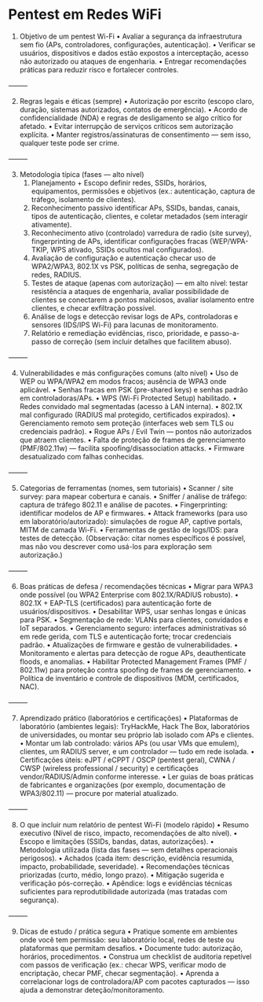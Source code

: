 # Pentest em Redes WiFi

1) Objetivo de um pentest Wi-Fi
	•	Avaliar a segurança da infraestrutura sem fio (APs, controladores, configurações, autenticação).
	•	Verificar se usuários, dispositivos e dados estão expostos a interceptação, acesso não autorizado ou ataques de engenharia.
	•	Entregar recomendações práticas para reduzir risco e fortalecer controles.

⸻

2) Regras legais e éticas (sempre)
	•	Autorização por escrito (escopo claro, duração, sistemas autorizados, contatos de emergência).
	•	Acordo de confidencialidade (NDA) e regras de desligamento se algo crítico for afetado.
	•	Evitar interrupção de serviços críticos sem autorização explícita.
	•	Manter registros/assinaturas de consentimento — sem isso, qualquer teste pode ser crime.

⸻

3) Metodologia típica (fases — alto nível)
	1.	Planejamento + Escopo
definir redes, SSIDs, horários, equipamentos, permissões e objetivos (ex.: autenticação, captura de tráfego, isolamento de clientes).
	2.	Reconhecimento passivo
identificar APs, SSIDs, bandas, canais, tipos de autenticação, clientes, e coletar metadados (sem interagir ativamente).
	3.	Reconhecimento ativo (controlado)
varredura de radio (site survey), fingerprinting de APs, identificar configurações fracas (WEP/WPA-TKIP, WPS ativado, SSIDs ocultos mal configurados).
	4.	Avaliação de configuração e autenticação
checar uso de WPA2/WPA3, 802.1X vs PSK, políticas de senha, segregação de redes, RADIUS.
	5.	Testes de ataque (apenas com autorização) — em alto nível: testar resistência a ataques de engenharia, avaliar possibilidade de clientes se conectarem a pontos maliciosos, avaliar isola­mento entre clientes, e checar exfiltração possível.
	6.	Análise de logs e detecção
revisar logs de APs, controladoras e sensores (IDS/IPS Wi-Fi) para lacunas de monitoramento.
	7.	Relatório e remediação
evidências, risco, prioridade, e passo-a-passo de correção (sem incluir detalhes que facilitem abuso).

⸻

4) Vulnerabilidades e más configurações comuns (alto nível)
	•	Uso de WEP ou WPA/WPA2 em modos fracos; ausência de WPA3 onde aplicável.
	•	Senhas fracas em PSK (pre-shared keys) e senhas padrão em controladoras/APs.
	•	WPS (Wi-Fi Protected Setup) habilitado.
	•	Redes convidado mal segmentadas (acesso à LAN interna).
	•	802.1X mal configurado (RADIUS mal protegido, certificados expirados).
	•	Gerenciamento remoto sem proteção (interfaces web sem TLS ou credenciais padrão).
	•	Rogue APs / Evil Twin — pontos não autorizados que atraem clientes.
	•	Falta de proteção de frames de gerenciamento (PMF/802.11w) — facilita spoofing/disassociation attacks.
	•	Firmware desatualizado com falhas conhecidas.

⸻

5) Categorias de ferramentas (nomes, sem tutoriais)
	•	Scanner / site survey: para mapear cobertura e canais.
	•	Sniffer / análise de tráfego: captura de tráfego 802.11 e análise de pacotes.
	•	Fingerprinting: identificar modelos de AP e firmwares.
	•	Attack frameworks (para uso em laboratório/autorizado): simulações de rogue AP, captive portals, MITM de camada Wi-Fi.
	•	Ferramentas de gestão de logs/IDS: para testes de detecção.
(Observação: citar nomes específicos é possível, mas não vou descrever como usá-los para exploração sem autorização.)

⸻

6) Boas práticas de defesa / recomendações técnicas
	•	Migrar para WPA3 onde possível (ou WPA2 Enterprise com 802.1X/RADIUS robusto).
	•	802.1X + EAP-TLS (certificados) para autenticação forte de usuários/dispositivos.
	•	Desabilitar WPS, usar senhas longas e únicas para PSK.
	•	Segmentação de rede: VLANs para clientes, convidados e IoT separados.
	•	Gerenciamento seguro: interfaces administrativas só em rede gerida, com TLS e autenticação forte; trocar credenciais padrão.
	•	Atualizações de firmware e gestão de vulnerabilidades.
	•	Monitoramento e alertas para detecção de rogue APs, deauthenticate floods, e anomalias.
	•	Habilitar Protected Management Frames (PMF / 802.11w) para proteção contra spoofing de frames de gerenciamento.
	•	Política de inventário e controle de dispositivos (MDM, certificados, NAC).

⸻

7) Aprendizado prático (laboratórios e certificações)
	•	Plataformas de laboratório (ambientes legais): TryHackMe, Hack The Box, laboratórios de universidades, ou montar seu próprio lab isolado com APs e clientes.
	•	Montar um lab controlado: vários APs (ou usar VMs que emulem), clientes, um RADIUS server, e um controlador — tudo em rede isolada.
	•	Certificações úteis: eJPT / eCPPT / OSCP (pentest geral), CWNA / CWSP (wireless professional / security) e certificações vendor/RADIUS/Admin conforme interesse.
	•	Ler guias de boas práticas de fabricantes e organizações (por exemplo, documentação de WPA3/802.11) — procure por material atualizado.

⸻

8) O que incluir num relatório de pentest Wi-Fi (modelo rápido)
	•	Resumo executivo (Nível de risco, impacto, recomendações de alto nível).
	•	Escopo e limitações (SSIDs, bandas, datas, autorizações).
	•	Metodologia utilizada (lista das fases — sem detalhes operacionais perigosos).
	•	Achados (cada item: descrição, evidência resumida, impacto, probabilidade, severidade).
	•	Recomendações técnicas priorizadas (curto, médio, longo prazo).
	•	Mitigação sugerida e verificação pós-correção.
	•	Apêndice: logs e evidências técnicas suficientes para reprodutibilidade autorizada (mas tratadas com segurança).

⸻

9) Dicas de estudo / prática segura
	•	Pratique somente em ambientes onde você tem permissão: seu laboratório local, redes de teste ou plataformas que permitam desafios.
	•	Documente tudo: autorização, horários, procedimentos.
	•	Construa um checklist de auditoria repetível com passos de verificação (ex.: checar WPS, verificar modo de encriptação, checar PMF, checar segmentação).
	•	Aprenda a correlacionar logs de controladora/AP com pacotes capturados — isso ajuda a demonstrar deteção/monitoramento.
